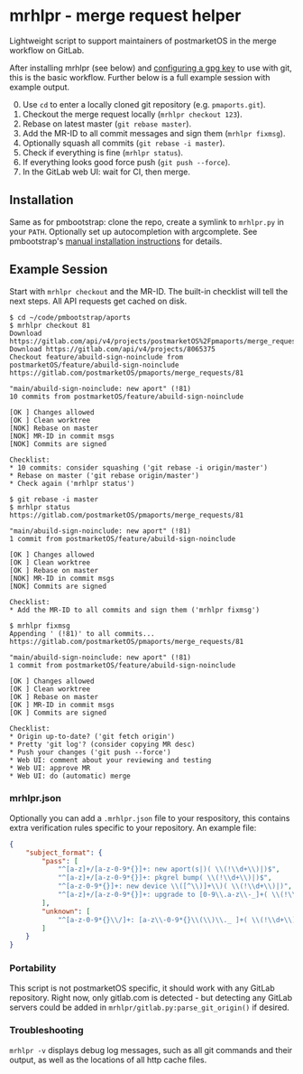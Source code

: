 # mrhlpr - merge request helper

Lightweight script to support maintainers of postmarketOS in the merge workflow on GitLab.

After installing mrhlpr (see below) and [configuring a gpg key](https://git-scm.com/book/en/v2/Git-Tools-Signing-Your-Work) to use with git, this is the basic workflow. Further below is a full example session with example output.

0. Use `cd` to enter a locally cloned git repository (e.g. `pmaports.git`).
1. Checkout the merge request locally (`mrhlpr checkout 123`).
2. Rebase on latest master (`git rebase master`).
3. Add the MR-ID to all commit messages and sign them (`mrhlpr fixmsg`).
4. Optionally squash all commits (`git rebase -i master`).
5. Check if everything is fine (`mrhlpr status`).
6. If everything looks good force push (`git push --force`).
7. In the GitLab web UI: wait for CI, then merge.

## Installation
Same as for pmbootstrap: clone the repo, create a symlink to `mrhlpr.py` in your `PATH`. Optionally set up autocompletion with argcomplete. See pmbootstrap's [manual installation instructions](https://wiki.postmarketos.org/wiki/Installing_pmbootstrap#Installing_Manually) for details.

## Example Session

Start with `mrhlpr checkout` and the MR-ID. The built-in checklist will tell the next steps. All API requests get cached on disk.

```shell-session
$ cd ~/code/pmbootstrap/aports
$ mrhlpr checkout 81                                               
Download https://gitlab.com/api/v4/projects/postmarketOS%2Fpmaports/merge_requests/81
Download https://gitlab.com/api/v4/projects/8065375
Checkout feature/abuild-sign-noinclude from postmarketOS/feature/abuild-sign-noinclude
https://gitlab.com/postmarketOS/pmaports/merge_requests/81

"main/abuild-sign-noinclude: new aport" (!81)
10 commits from postmarketOS/feature/abuild-sign-noinclude

[OK ] Changes allowed
[OK ] Clean worktree
[NOK] Rebase on master
[NOK] MR-ID in commit msgs
[NOK] Commits are signed

Checklist:
* 10 commits: consider squashing ('git rebase -i origin/master')
* Rebase on master ('git rebase origin/master')
* Check again ('mrhlpr status')
```

```shell-session
$ git rebase -i master
$ mrhlpr status
https://gitlab.com/postmarketOS/pmaports/merge_requests/81

"main/abuild-sign-noinclude: new aport" (!81)
1 commit from postmarketOS/feature/abuild-sign-noinclude

[OK ] Changes allowed
[OK ] Clean worktree
[OK ] Rebase on master
[NOK] MR-ID in commit msgs
[NOK] Commits are signed

Checklist:
* Add the MR-ID to all commits and sign them ('mrhlpr fixmsg')
```

```shell-session
$ mrhlpr fixmsg
Appending ' (!81)' to all commits...
https://gitlab.com/postmarketOS/pmaports/merge_requests/81

"main/abuild-sign-noinclude: new aport" (!81)
1 commit from postmarketOS/feature/abuild-sign-noinclude

[OK ] Changes allowed
[OK ] Clean worktree
[OK ] Rebase on master
[OK ] MR-ID in commit msgs
[OK ] Commits are signed

Checklist:
* Origin up-to-date? ('git fetch origin')
* Pretty 'git log'? (consider copying MR desc)
* Push your changes ('git push --force')
* Web UI: comment about your reviewing and testing
* Web UI: approve MR
* Web UI: do (automatic) merge
```

### mrhlpr.json

Optionally you can add a `.mrhlpr.json` file to your respository, this contains extra verification rules specific to your repository. An example file:

```json
{
    "subject_format": {
        "pass": [
            "^[a-z]+/[a-z-0-9*{}]+: new aport(s|)( \\(!\\d+\\)|)$",
            "^[a-z]+/[a-z-0-9*{}]+: pkgrel bump( \\(!\\d+\\)|)$",
            "^[a-z-0-9*{}]+: new device \\([^\\)]+\\)( \\(!\\d+\\)|)",
            "^[a-z]+/[a-z-0-9*{}]+: upgrade to [0-9\\.a-z\\-_]+( \\(!\\d+\\)|)$"
        ],
        "unknown": [
            "^[a-z-0-9*{}\\/]+: [a-z\\-0-9*{}\\(\\)\\._ ]+( \\(!\\d+\\)|)$"
        ]
    }
}
```


### Portability

This script is not postmarketOS specific, it should work with any GitLab repository. Right now, only gitlab.com is detected - but detecting any GitLab servers could be added in `mrhlpr/gitlab.py:parse_git_origin()` if desired.


### Troubleshooting

`mrhlpr -v` displays debug log messages, such as all git commands and their output, as well as the locations of all http cache files.
